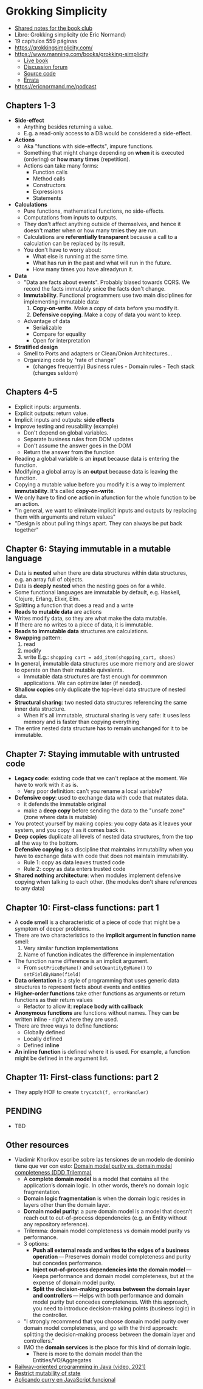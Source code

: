 # Grokking Simplicity

- [Shared notes for the book club](https://docs.google.com/document/d/1KbOP8MYSf2g2K87wBFUzhzxWEX9Rb_o-ELwInWUSjGw/edit?tab=t.0#heading=h.zg785j5y7zw0)
- Libro: Grokking simplicity (de Eric Normand)
- 19 capítulos 559 páginas
- <https://grokkingsimplicity.com/>
- <https://www.manning.com/books/grokking-simplicity>
  - [Live book](https://livebook.manning.com/book/grokking-simplicity?origin=dashboard)
  - [Discussion forum](https://livebook.manning.com/forum?product=normand&p=1)
  - [Source code](https://www.manning.com/downloads/2263)
  - [Errata](https://manning-content.s3.amazonaws.com/download/6/131c10c-2ae7-4689-9b13-2da5b12fa7ff/Normand_Errata.html)
- <https://ericnormand.me/podcast>

## Chapters 1-3

- **Side-effect**
  - Anything besides returning a value.
  - E.g. a read-only access to a DB would be considered a side-effect.
- **Actions**
  - Aka "functions with side-effects", impure functions.
  - Something that might change depending on **when** it is executed (ordering) or **how many times** (repetition).
  - Actions can take many forms:
    - Function calls
    - Method calls
    - Constructors
    - Expressions
    - Statements
- **Calculations**
  - Pure functions, mathematical functions, no side-effects.
  - Computations from inputs to outputs.
  - They don't affect anything outside of themselves, and hence it doesn't matter when or how many tmies they are run.
  - Calculations are **­referentially transparent** because a call to a calculation can be replaced by its result.
  - You don't have to worry about:
    - What else is running at the same time.
    - What has run in the past and what will run in the future.
    - How many times you have alreadyrun it.
- **Data**
  - "Data are facts about events". Probably biased towards CQRS.
  We record the facts immutably snice the facts don't change.
  - **Immutability**. Functional programmers use two main disciplines for implementing immutable data:
    1. **Copy-on-write**. Make a copy of data before you modify it.
    2. **Defensive copying**. Make a copy of data you want to keep.
  - Advantage of data
    - Serializable
    - Compare for equality
    - Open for interpretation
- **Stratified design**
  - Smell to Ports and adapters or Clean/Onion Architectures...
  - Organizing code by "rate of change"
    - (changes frequently) Business rules - Domain rules - Tech stack (changes seldom)

## Chapters 4-5

- Explicit inputs: arguments.
- Explicit outputs: return value.
- Implicit inputs and outputs: **side effects**
- Improve testing and reusability (example)
  - Don't depend on global variables.
  - Separate business rules from DOM updates
  - Don't assume the answer goes in the DOM
  - Return the answer from the function
- Reading a global variable is an **input** because data is entering the function.
- Modifying a global array is an **output** because data is leaving the function.
- Copying a mutable value before you modify it is a way to implement **immutability**. It's called **copy-on-write**.
- We only have to find one action in afunction for the whole function to be an action.
- "In general, we want to eliminate implicit inputs and outputs by replacing them with
arguments and return values"
- "Design is about pulling things apart. They can always be put back together"

## Chapter 6: Staying immutable in a mutable language

- Data is **nested** when there are data structures within data structures, e.g. an array full of objects.
- Data is **deeply nested** when the nesting goes on for a while.
- Some functional languages are immutable by default, e.g. Haskell, Clojure, Erlang, Elixir, Elm.
- Splitting a function that does a read and a write
- **Reads to mutable data** are actions
- Writes modify data, so they are what make the data mutable.
- If there are no writes to a piece of data, it is immutable.
- **Reads to immutable data** structures are calculations.
- **Swapping** pattern:
  1. read
  2. modify
  3. write
  E.g.: `shopping cart = add_item(shopping_cart, shoes)`
- In general, immutable data structures use more memory and are slower to operate on than their mutable quivalents.
  - Immutable data structures are fast enough for commmon applications. We can optimize later (if needed).
- **Shallow copies** only duplicate the top-level data structure of nested data.  
- **Structural sharing**: two nested data structures referencing the same inner data structure.
  - When it's all immutable, structural sharing is very safe: it uses less memory and is faster than copying everything
- The entire nested data structure has to remain unchanged for it to be immutable.

## Chapter 7: Staying immutable with untrusted code

- **Legacy code**: existing code that we can't replace at the moment. We have to work with it as is.
  - Very poor definition: can't you rename a local variable?
- **Defensive copy**: used to exchange data with code that mutates data.
  - it defends the immutable original
  - make a **deep copy** before sending the data to the "unsafe zone" (zone where data is mutable)
- You protect yourself by making copies: you copy data as it leaves your system, and you copy it as it comes back in.
- **Deep copies** duplicate all levels of nested data structures, from the top all the way to the bottom.
- **Defensive copying** is a discipline that maintains immutability when you have to exchange data with code that does not maintain immutability.
  - Rule 1: copy as data leaves trusted code
  - Rule 2: copy as data enters trusted code
- **Shared nothing architecture**: when modules implement defensive copying when talking to each other. (the modules don't share references to any data)

## Chapter 10: First-class functions: part 1

- A **code smell** is a characteristic of a piece of code that might be a symptom of deeper problems.
- There are two characteristics to the **implicit ­argument in function name** smell:
  1. Very similar function implementations
  2. Name of function indicates the difference in implementation
- The function name difference is an implicit argument.
  - From `setPriceByName()` and `setQuantityByName()` to `setFieldByName(field)`
- **Data orientation** is a style of programming that uses generic data structures to represent facts about events and entities
- **Higher-order functions** take other functions as arguments or return functions as their return values
  - Refactor to allow it: **replace body with callback**
- **Anonymous functions** are functions without names. They can be written inline - right where they are used.
- There are three ways to define functions:
  - Globally defined
  - Locally defined
  - Defined **inline**
- **An inline function** is defined where it is used. For example, a function might be defined in the argument list.


## Chapter 11: First-class functions: part 2

- They apply HOF to create `trycatch(f, errorHandler)`

## PENDING

- TBD

## Other resources

- Vladimir Khorikov escribe sobre las tensiones de un modelo de dominio tiene que ver con esto: [Domain model purity vs. domain model completeness (DDD Trilemma)](https://enterprisecraftsmanship.com/posts/domain-model-purity-completeness/)
  - A **complete domain model** is a model that contains all the application’s domain logic. In other words, there’s no domain logic fragmentation.
  - **Domain logic fragmentation** is when the domain logic resides in layers other than the domain layer.
  - **Domain model purity**: a pure domain model is a model that doesn’t reach out to out-of-process dependencies (e.g. an Entity without any repository reference).
  - Trilemma: domain model completeness vs domain model purity vs performance.
  - 3 options:
    - **Push all external reads and writes to the edges of a business operation** — Preserves domain model completeness and purity but concedes performance.
    - **Inject out-of-process dependencies into the domain model** — Keeps performance and domain model completeness, but at the expense of domain model purity.
    - **Split the decision-making process between the domain layer and controllers** — Helps with both performance and domain model purity but concedes completeness. With this approach, you need to introduce decision-making points (business logic) in the controller.
  - "I strongly recommend that you choose domain model purity over domain model completeness, and go with the third approach: splitting the decision-making process between the domain layer and controllers."
  - IMO the **domain services** is the place for this kind of domain logic.
    - There is more to the domain model than the Entities/VO/Aggregates
- [Railway-oriented programming in Java (video, 2021)](https://www.youtube.com/watch?v=4zpDZ8gwmc4)
- [Restrict mutability of state](https://kevlinhenney.medium.com/restrict-mutability-of-state-1ac69d1ec5fe)
- [Aplicando curry en JavaScript funcional](https://bootcamp.laboratoria.la/es/topics/functional/hof/currying)